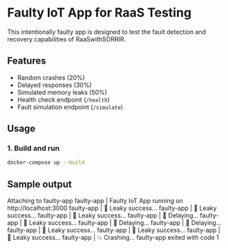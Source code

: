 # Faulty IoT App for RaaS Testing

This intentionally faulty app is designed to test the fault detection and recovery capabilities of RaaSwithSORRIR.

## Features

- Random crashes (20%)
- Delayed responses (30%)
- Simulated memory leaks (50%)
- Health check endpoint (`/health`)
- Fault simulation endpoint (`/simulate`)

## Usage

### 1. Build and run

```bash
docker-compose up --build
```
## Sample output
Attaching to faulty-app
faulty-app    | Faulty IoT App running on http://localhost:3000
faulty-app    | 🐢 Leaky success...
faulty-app    | 🐢 Leaky success...
faulty-app    | 🐢 Leaky success...
faulty-app    | 🐢 Delaying...
faulty-app    | 🐢 Leaky success...
faulty-app    | 🐢 Delaying...
faulty-app    | 🐢 Delaying...
faulty-app    | 🐢 Leaky success...
faulty-app    | 🐢 Leaky success...
faulty-app    | 🐢 Leaky success...
faulty-app    | 💥 Crashing...
faulty-app exited with code 1
